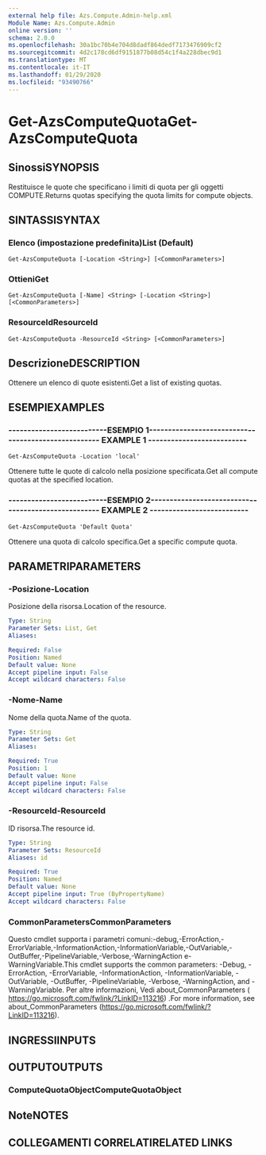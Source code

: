 ```yaml
---
external help file: Azs.Compute.Admin-help.xml
Module Name: Azs.Compute.Admin
online version: ''
schema: 2.0.0
ms.openlocfilehash: 30a1bc70b4e704d8dadf864dedf7173476909cf2
ms.sourcegitcommit: 4d2c178cd6df9151877b08d54c1f4a228dbec9d1
ms.translationtype: MT
ms.contentlocale: it-IT
ms.lasthandoff: 01/29/2020
ms.locfileid: "93490766"
---
```

# <span data-ttu-id="06e51-101">Get-AzsComputeQuota</span><span class="sxs-lookup"><span data-stu-id="06e51-101">Get-AzsComputeQuota</span></span>

## <span data-ttu-id="06e51-102">Sinossi</span><span class="sxs-lookup"><span data-stu-id="06e51-102">SYNOPSIS</span></span>
<span data-ttu-id="06e51-103">Restituisce le quote che specificano i limiti di quota per gli oggetti COMPUTE.</span><span class="sxs-lookup"><span data-stu-id="06e51-103">Returns quotas specifying the quota limits for compute objects.</span></span>

## <span data-ttu-id="06e51-104">SINTASSI</span><span class="sxs-lookup"><span data-stu-id="06e51-104">SYNTAX</span></span>

### <span data-ttu-id="06e51-105">Elenco (impostazione predefinita)</span><span class="sxs-lookup"><span data-stu-id="06e51-105">List (Default)</span></span>
```
Get-AzsComputeQuota [-Location <String>] [<CommonParameters>]
```

### <span data-ttu-id="06e51-106">Ottieni</span><span class="sxs-lookup"><span data-stu-id="06e51-106">Get</span></span>
```
Get-AzsComputeQuota [-Name] <String> [-Location <String>] [<CommonParameters>]
```

### <span data-ttu-id="06e51-107">ResourceId</span><span class="sxs-lookup"><span data-stu-id="06e51-107">ResourceId</span></span>
```
Get-AzsComputeQuota -ResourceId <String> [<CommonParameters>]
```

## <span data-ttu-id="06e51-108">Descrizione</span><span class="sxs-lookup"><span data-stu-id="06e51-108">DESCRIPTION</span></span>
<span data-ttu-id="06e51-109">Ottenere un elenco di quote esistenti.</span><span class="sxs-lookup"><span data-stu-id="06e51-109">Get a list of existing quotas.</span></span>

## <span data-ttu-id="06e51-110">ESEMPI</span><span class="sxs-lookup"><span data-stu-id="06e51-110">EXAMPLES</span></span>

### <span data-ttu-id="06e51-111">--------------------------ESEMPIO 1--------------------------</span><span class="sxs-lookup"><span data-stu-id="06e51-111">-------------------------- EXAMPLE 1 --------------------------</span></span>
```
Get-AzsComputeQuota -Location 'local'
```

<span data-ttu-id="06e51-112">Ottenere tutte le quote di calcolo nella posizione specificata.</span><span class="sxs-lookup"><span data-stu-id="06e51-112">Get all compute quotas at the specified location.</span></span>

### <span data-ttu-id="06e51-113">--------------------------ESEMPIO 2--------------------------</span><span class="sxs-lookup"><span data-stu-id="06e51-113">-------------------------- EXAMPLE 2 --------------------------</span></span>
```
Get-AzsComputeQuota 'Default Quota'
```

<span data-ttu-id="06e51-114">Ottenere una quota di calcolo specifica.</span><span class="sxs-lookup"><span data-stu-id="06e51-114">Get a specific compute quota.</span></span>

## <span data-ttu-id="06e51-115">PARAMETRI</span><span class="sxs-lookup"><span data-stu-id="06e51-115">PARAMETERS</span></span>

### <span data-ttu-id="06e51-116">-Posizione</span><span class="sxs-lookup"><span data-stu-id="06e51-116">-Location</span></span>
<span data-ttu-id="06e51-117">Posizione della risorsa.</span><span class="sxs-lookup"><span data-stu-id="06e51-117">Location of the resource.</span></span>

```yaml
Type: String
Parameter Sets: List, Get
Aliases: 

Required: False
Position: Named
Default value: None
Accept pipeline input: False
Accept wildcard characters: False
```

### <span data-ttu-id="06e51-118">-Nome</span><span class="sxs-lookup"><span data-stu-id="06e51-118">-Name</span></span>
<span data-ttu-id="06e51-119">Nome della quota.</span><span class="sxs-lookup"><span data-stu-id="06e51-119">Name of the quota.</span></span>

```yaml
Type: String
Parameter Sets: Get
Aliases: 

Required: True
Position: 1
Default value: None
Accept pipeline input: False
Accept wildcard characters: False
```

### <span data-ttu-id="06e51-120">-ResourceId</span><span class="sxs-lookup"><span data-stu-id="06e51-120">-ResourceId</span></span>
<span data-ttu-id="06e51-121">ID risorsa.</span><span class="sxs-lookup"><span data-stu-id="06e51-121">The resource id.</span></span>

```yaml
Type: String
Parameter Sets: ResourceId
Aliases: id

Required: True
Position: Named
Default value: None
Accept pipeline input: True (ByPropertyName)
Accept wildcard characters: False
```

### <span data-ttu-id="06e51-122">CommonParameters</span><span class="sxs-lookup"><span data-stu-id="06e51-122">CommonParameters</span></span>
<span data-ttu-id="06e51-123">Questo cmdlet supporta i parametri comuni:-debug,-ErrorAction,-ErrorVariable,-InformationAction,-InformationVariable,-OutVariable,-OutBuffer,-PipelineVariable,-Verbose,-WarningAction e-WarningVariable.</span><span class="sxs-lookup"><span data-stu-id="06e51-123">This cmdlet supports the common parameters: -Debug, -ErrorAction, -ErrorVariable, -InformationAction, -InformationVariable, -OutVariable, -OutBuffer, -PipelineVariable, -Verbose, -WarningAction, and -WarningVariable.</span></span> <span data-ttu-id="06e51-124">Per altre informazioni, Vedi about_CommonParameters ( https://go.microsoft.com/fwlink/?LinkID=113216) .</span><span class="sxs-lookup"><span data-stu-id="06e51-124">For more information, see about_CommonParameters (https://go.microsoft.com/fwlink/?LinkID=113216).</span></span>

## <span data-ttu-id="06e51-125">INGRESSI</span><span class="sxs-lookup"><span data-stu-id="06e51-125">INPUTS</span></span>

## <span data-ttu-id="06e51-126">OUTPUT</span><span class="sxs-lookup"><span data-stu-id="06e51-126">OUTPUTS</span></span>

### <span data-ttu-id="06e51-127">ComputeQuotaObject</span><span class="sxs-lookup"><span data-stu-id="06e51-127">ComputeQuotaObject</span></span>

## <span data-ttu-id="06e51-128">Note</span><span class="sxs-lookup"><span data-stu-id="06e51-128">NOTES</span></span>

## <span data-ttu-id="06e51-129">COLLEGAMENTI CORRELATI</span><span class="sxs-lookup"><span data-stu-id="06e51-129">RELATED LINKS</span></span>

